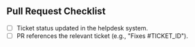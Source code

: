 ## Pull Request Checklist

- [ ] Ticket status updated in the helpdesk system.
- [ ] PR references the relevant ticket (e.g., "Fixes #TICKET_ID").
